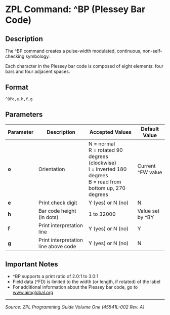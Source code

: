 # ZPL Command: ^BP (Plessey Bar Code)

## Description
The ^BP command creates a pulse-width modulated, continuous, non-self-checking symbology.

Each character in the Plessey bar code is composed of eight elements: four bars and four adjacent spaces.

## Format
```
^BPo,e,h,f,g
```

## Parameters
| Parameter | Description | Accepted Values | Default Value |
|-----------|-------------|----------------|---------------|
| **o** | Orientation | N = normal<br>R = rotated 90 degrees (clockwise)<br>I = inverted 180 degrees<br>B = read from bottom up, 270 degrees | Current ^FW value |
| **e** | Print check digit | Y (yes) or N (no) | N |
| **h** | Bar code height (in dots) | 1 to 32000 | Value set by ^BY |
| **f** | Print interpretation line | Y (yes) or N (no) | Y |
| **g** | Print interpretation line above code | Y (yes) or N (no) | N |

## Important Notes
- ^BP supports a print ratio of 2.0:1 to 3.0:1
- Field data (^FD) is limited to the width (or length, if rotated) of the label
- For additional information about the Plessey bar code, go to www.aimglobal.org

---
*Source: ZPL Programming Guide Volume One (45541L-002 Rev. A)*